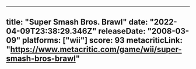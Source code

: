 
---
title: "Super Smash Bros. Brawl"
date: "2022-04-09T23:38:29.346Z"
releaseDate: "2008-03-09"
platforms: ["wii"]
score: 93
metacriticLink: "https://www.metacritic.com/game/wii/super-smash-bros-brawl"
---
